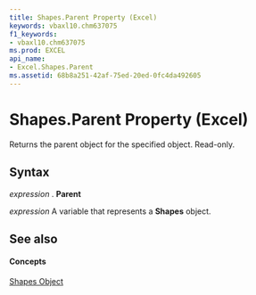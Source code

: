 ```yaml
---
title: Shapes.Parent Property (Excel)
keywords: vbaxl10.chm637075
f1_keywords:
- vbaxl10.chm637075
ms.prod: EXCEL
api_name:
- Excel.Shapes.Parent
ms.assetid: 68b8a251-42af-75ed-20ed-0fc4da492605
---
```



# Shapes.Parent Property (Excel)

Returns the parent object for the specified object. Read-only.


## Syntax

 _expression_ . **Parent**

 _expression_ A variable that represents a **Shapes** object.


## See also


#### Concepts


[Shapes Object](shapes-object-excel.md)

